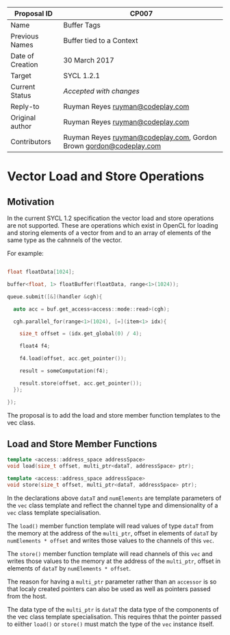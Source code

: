 | Proposal ID | CP007 |
|-------------|--------|
| Name | Buffer Tags |
| Previous Names | Buffer tied to a Context |
| Date of Creation | 30 March 2017 |
| Target | SYCL 1.2.1 |
| Current Status | _Accepted with changes_ |
| Reply-to | Ruyman Reyes <ruyman@codeplay.com> |
| Original author | Ruyman Reyes <ruyman@codeplay.com> |
| Contributors | Ruyman Reyes <ruyman@codeplay.com>, Gordon Brown <gordon@codeplay.com> |


# Vector Load and Store Operations

## Motivation

In the current SYCL 1.2 specification the vector load and store operations are not supported. These are operations which exist in OpenCL for loading and storing elements of a vector from and to an array of elements of the same type as the cahnnels of the vector.

For example:

```cpp

float floatData[1024];

buffer<float, 1> floatBuffer(floatData, range<1>(1024));

queue.submit([&](handler &cgh){

  auto acc = buf.get_access<access::mode::read>(cgh);

  cgh.parallel_for(range<1>(1024), [=](item<1> idx){

    size_t offset = (idx.get_global(0) / 4);

    float4 f4;

    f4.load(offset, acc.get_pointer());

    result = someComputation(f4);

    result.store(offset, acc.get_pointer());
  });

});
```

The proposal is to add the load and store member function templates to the vec class.

## Load and Store Member Functions

```cpp
template <access::address_space addressSpace>
void load(size_t offset, multi_ptr<dataT, addressSpace> ptr);

template <access::address_space addressSpace>
void store(size_t offset, multi_ptr<dataT, addressSpace> ptr);
```

In the declarations above `dataT` and `numElements` are template parameters of the `vec` class template and reflect the channel type and dimensionality of a `vec` class template specialisation.

The `load()` member function template will read values of type `dataT` from the memory at the address of the `multi_ptr`, offset in elements of `dataT` by `numElements * offset` and writes those values to the channels of this `vec`.

The `store()` member function template will read channels of this `vec` and writes those values to the memory at the address of the `multi_ptr`, offset in elements of `dataT` by `numElements * offset`.

The reason for having a `multi_ptr` parameter rather than an `accessor` is so that localy created pointers can also be used as well as pointers passed from the host.

The data type of the `multi_ptr` is `dataT` the data type of the components of the vec class template specialisation. This requires thhat the pointer passed to eiither `load()` or `store()` must match the type of the `vec` instance itself.
